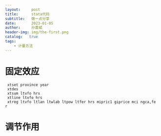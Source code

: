 ```yaml
---
layout:     post
title:      stata代码
subtitle:   做一点分享
date:       2023-01-05
author:     孙喜斌
header-img: img/the-first.png
catalog:   true
tags:
    - 计量方法
---
```




# 固定效应
     xtset province year
     xtdes
     xtsum ltvfo hrs
     xtline ltvfo hrs
     xtreg ltvfo ltlan ltwlab ltpow ltfer hrs mipric1 giprice mci ngca,fe r
     
# 调节作用
